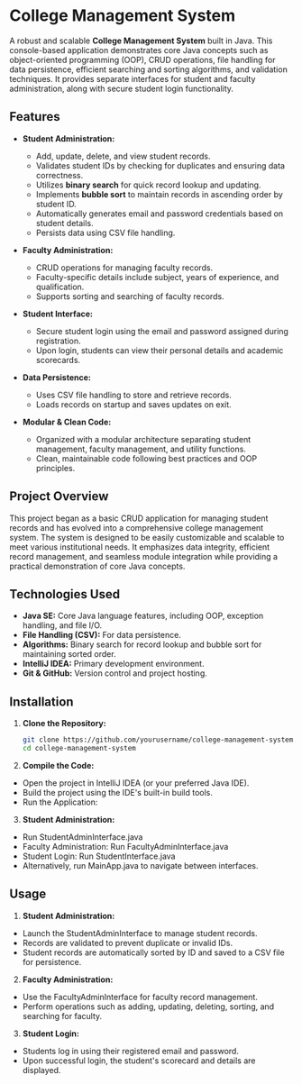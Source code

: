 # College Management System

A robust and scalable **College Management System** built in Java. This console-based application demonstrates core Java concepts such as object-oriented programming (OOP), CRUD operations, file handling for data persistence, efficient searching and sorting algorithms, and validation techniques. It provides separate interfaces for student and faculty administration, along with secure student login functionality.


## Features

- **Student Administration:**
  - Add, update, delete, and view student records.
  - Validates student IDs by checking for duplicates and ensuring data correctness.
  - Utilizes **binary search** for quick record lookup and updating.
  - Implements **bubble sort** to maintain records in ascending order by student ID.
  - Automatically generates email and password credentials based on student details.
  - Persists data using CSV file handling.

- **Faculty Administration:**
  - CRUD operations for managing faculty records.
  - Faculty-specific details include subject, years of experience, and qualification.
  - Supports sorting and searching of faculty records.

- **Student Interface:**
  - Secure student login using the email and password assigned during registration.
  - Upon login, students can view their personal details and academic scorecards.

- **Data Persistence:**
  - Uses CSV file handling to store and retrieve records.
  - Loads records on startup and saves updates on exit.

- **Modular & Clean Code:**
  - Organized with a modular architecture separating student management, faculty management, and utility functions.
  - Clean, maintainable code following best practices and OOP principles. <br>

## Project Overview

This project began as a basic CRUD application for managing student records and has evolved into a comprehensive college management system. The system is designed to be easily customizable and scalable to meet various institutional needs. It emphasizes data integrity, efficient record management, and seamless module integration while providing a practical demonstration of core Java concepts.

## Technologies Used

- **Java SE:** Core Java language features, including OOP, exception handling, and file I/O.
- **File Handling (CSV):** For data persistence.
- **Algorithms:** Binary search for record lookup and bubble sort for maintaining sorted order.
- **IntelliJ IDEA:** Primary development environment.
- **Git & GitHub:** Version control and project hosting.

## Installation

1. **Clone the Repository:**
   ```bash
   git clone https://github.com/yourusername/college-management-system.git
   cd college-management-system

2. **Compile the Code:**
  - Open the project in IntelliJ IDEA (or your preferred Java IDE).
  - Build the project using the IDE's built-in build tools.
  - Run the Application:

3. **Student Administration:**
  - Run StudentAdminInterface.java
  - Faculty Administration: Run FacultyAdminInterface.java
  - Student Login: Run StudentInterface.java
  - Alternatively, run MainApp.java to navigate between interfaces.

## Usage

1. **Student Administration:**
- Launch the StudentAdminInterface to manage student records.
- Records are validated to prevent duplicate or invalid IDs.
- Student records are automatically sorted by ID and saved to a CSV file for persistence.

2. **Faculty Administration:**
- Use the FacultyAdminInterface for faculty record management.
- Perform operations such as adding, updating, deleting, sorting, and searching for faculty.

3. **Student Login:**
- Students log in using their registered email and password.
- Upon successful login, the student's scorecard and details are displayed.

